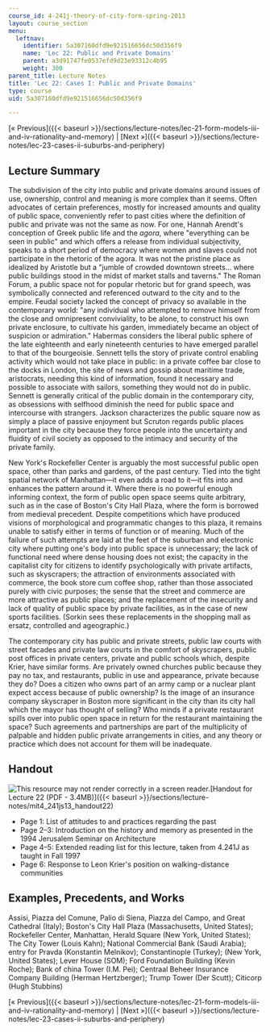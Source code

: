 ```yaml
---
course_id: 4-241j-theory-of-city-form-spring-2013
layout: course_section
menu:
  leftnav:
    identifier: 5a307160dfd9e921516656dc50d356f9
    name: 'Lec 22: Public and Private Domains'
    parent: a3d91747fe0537efd9d23e93312c4b95
    weight: 300
parent_title: Lecture Notes
title: 'Lec 22: Cases I: Public and Private Domains'
type: course
uid: 5a307160dfd9e921516656dc50d356f9

---
```


[« Previous]({{< baseurl >}}/sections/lecture-notes/lec-21-form-models-iii-and-iv-rationality-and-memory) | [Next »]({{< baseurl >}}/sections/lecture-notes/lec-23-cases-ii-suburbs-and-periphery)

Lecture Summary
---------------

The subdivision of the city into public and private domains around issues of use, ownership, control and meaning is more complex than it seems. Often advocates of certain preferences, mostly for increased amounts and quality of public space, conveniently refer to past cities where the definition of public and private was not the same as now. For one, Hannah Arendt's conception of Greek public life and the _agora_, where "everything can be seen in public" and which offers a release from individual subjectivity, speaks to a short period of democracy where women and slaves could not participate in the rhetoric of the agora. It was not the pristine place as idealized by Aristotle but a "jumble of crowded downtown streets... where public buildings stood in the midst of market stalls and taverns." The Roman Forum, a public space not for popular rhetoric but for grand speech, was symbolically connected and referenced outward to the city and to the empire. Feudal society lacked the concept of privacy so available in the contemporary world: "any individual who attempted to remove himself from the close and omnipresent conviviality, to be alone, to construct his own private enclosure, to cultivate his garden, immediately became an object of suspicion or admiration." Habermas considers the liberal public sphere of the late eighteenth and early nineteenth centuries to have emerged parallel to that of the bourgeoisie. Sennett tells the story of private control enabling activity which would not take place in public: in a private coffee bar close to the docks in London, the site of news and gossip about maritime trade, aristocrats, needing this kind of information, found it necessary and possible to associate with sailors, something they would not do in public. Sennett is generally critical of the public domain in the contemporary city, as obsessions with selfhood diminish the need for public space and intercourse with strangers. Jackson characterizes the public square now as simply a place of passive enjoyment but Scruton regards public places important in the city because they force people into the uncertainty and fluidity of civil society as opposed to the intimacy and security of the private family.

New York's Rockefeller Center is arguably the most successful public open space, other than parks and gardens, of the past century. Tied into the tight spatial network of Manhattan—it even adds a road to it—it fits into and enhances the pattern around it. Where there is no powerful enough informing context, the form of public open space seems quite arbitrary, such as in the case of Boston's City Hall Plaza, where the form is borrowed from medieval precedent. Despite competitions which have produced visions of morphological and programmatic changes to this plaza, it remains unable to satisfy either in terms of function or of meaning. Much of the failure of such attempts are laid at the feet of the suburban and electronic city where putting one's body into public space is unnecessary; the lack of functional need where dense housing does not exist; the capacity in the capitalist city for citizens to identify psychologically with private artifacts, such as skyscrapers; the attraction of environments associated with commerce, the book store cum coffee shop, rather than those associated purely with civic purposes; the sense that the street and commerce are more attractive as public places; and the replacement of the insecurity and lack of quality of public space by private facilities, as in the case of new sports facilities. (Sorkin sees these replacements in the shopping mall as ersatz, controlled and ageographic.)

The contemporary city has public and private streets, public law courts with street facades and private law courts in the comfort of skyscrapers, public post offices in private centers, private and public schools which, despite Krier, have similar forms. Are privately owned churches public because they pay no tax, and restaurants, public in use and appearance, private because they do? Does a citizen who owns part of an army camp or a nuclear plant expect access because of public ownership? Is the image of an insurance company skyscraper in Boston more significant in the city than its city hall which the mayor has thought of selling? Who minds if a private restaurant spills over into public open space in return for the restaurant maintaining the space? Such agreements and partnerships are part of the multiplicity of palpable and hidden public private arrangements in cities, and any theory or practice which does not account for them will be inadequate.

Handout
-------

![This resource may not render correctly in a screen reader.](/images/inacessible.gif)[Handout for Lecture 22 (PDF - 3.4MB)]({{< baseurl >}}/sections/lecture-notes/mit4_241js13_handout22)

*   Page 1: List of attitudes to and practices regarding the past
*   Page 2–3: Introduction on the history and memory as presented in the 1994 Jerusalem Seminar on Architecture
*   Page 4–5: Extended reading list for this lecture, taken from 4.241J as taught in Fall 1997
*   Page 6: Response to Leon Krier's position on walking-distance communities

Examples, Precedents, and Works
-------------------------------

Assisi, Piazza del Comune, Palio di Siena, Piazza del Campo, and Great Cathedral (Italy); Boston's City Hall Plaza (Massachusetts, United States); Rockefeller Center, Manhattan, Herald Square (New York, United States); The City Tower (Louis Kahn); National Commercial Bank (Saudi Arabia); entry for Pravda (Konstantin Melnikov); Constantinople (Turkey); (New York, United States); Lever House (SOM); Ford Foundation Building (Kevin Roche); Bank of china Tower (I.M. Pei); Centraal Beheer Insurance Company Building (Herman Hertzberger); Trump Tower (Der Scutt); Citicorp (Hugh Stubbins)

[« Previous]({{< baseurl >}}/sections/lecture-notes/lec-21-form-models-iii-and-iv-rationality-and-memory) | [Next »]({{< baseurl >}}/sections/lecture-notes/lec-23-cases-ii-suburbs-and-periphery)